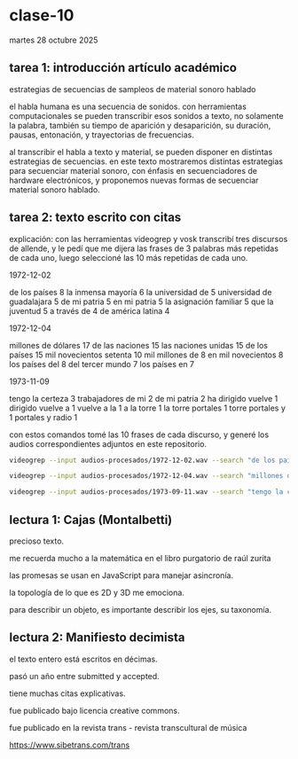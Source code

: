# clase-10

martes 28 octubre 2025

## tarea 1: introducción artículo académico

estrategias de secuencias de sampleos de material sonoro hablado

el habla humana es una secuencia de sonidos. con herramientas computacionales se pueden transcribir esos sonidos a texto, no solamente la palabra, también su tiempo de aparición y desaparición, su duración, pausas, entonación, y trayectorias de frecuencias.

al transcribir el habla a texto y material, se pueden disponer en distintas estrategias de secuencias. en este texto mostraremos distintas estrategias para secuenciar material sonoro, con énfasis en secuenciadores de hardware electrónicos, y proponemos nuevas formas de secuenciar material sonoro hablado.

## tarea 2: texto escrito con citas

explicación: con las herramientas videogrep y vosk transcribí tres discursos de allende, y le pedí que me dijera las frases de 3 palabras más repetidas de cada uno, luego seleccioné las 10 más repetidas de cada uno.

1972-12-02

de los países 8
la inmensa mayoría 6
la universidad de 5
universidad de guadalajara 5
de mi patria 5
en mi patria 5
la asignación familiar 5
que la juventud 5
a través de 4
de américa latina 4

1972-12-04

millones de dólares 17
de las naciones 15
las naciones unidas 15
de los países 15
mil novecientos setenta 10
mil millones de 8
en mil novecientos 8
los países del 8
del tercer mundo 7
los países en 7

1973-11-09

tengo la certeza 3
trabajadores de mi 2
de mi patria 2
ha dirigido vuelve 1
dirigido vuelve a 1
vuelve a la 1
a la torre 1
la torre portales 1
torre portales y 1
portales y radio 1

con estos comandos tomé las 10 frases de cada discurso, y generé los audios correspondientes adjuntos en este repositorio.

```bash
videogrep --input audios-procesados/1972-12-02.wav --search "de los países" --search "la inmensa mayoría" --search "la universidad de" --search "universidad de guadalajara" --search "de mi patria" --search "en mi patria" --search "la asignación familiar" --search "que la juventud" --search "a través de" --search "de américa latina" --search-type "fragment" --output  1972-12-02.wav
```

```bash
videogrep --input audios-procesados/1972-12-04.wav --search "millones de dólares" --search "de las naciones" --search "las naciones unidas" --search "de los países" --search "mil novecientos setenta" --search "mil millones de"  --search "en mil novecientos" --search "los países del" --search "del tercer mundo" --search "los países en"  --search-type "fragment" --output  1972-12-04.wav
```

```bash
videogrep --input audios-procesados/1973-09-11.wav --search "tengo la certeza" --search "trabajadores de mi" --search "de mi patria" --search "ha dirigido vuelve" --search "dirigido vuelve a" --search "vuelve a la" --search "a la torre" --search "la torre portales" --search "torre portales y" --search "portales y radio" --search-type "fragment" --output  1973-09-11.wav
```

## lectura 1: Cajas (Montalbetti)

precioso texto.

me recuerda mucho a la matemática en el libro purgatorio de raúl zurita

las promesas se usan en JavaScript para manejar asincronía.

la topología de lo que es 2D y 3D me emociona.

para describir un objeto, es importante describir los ejes, su taxonomía.

## lectura 2: Manifiesto decimista

el texto entero está escritos en décimas.

pasó un año entre submitted y accepted.

tiene muchas citas explicativas.

fue publicado bajo licencia creative commons.

fue publicado en la revista trans - revista transcultural de música

<https://www.sibetrans.com/trans>
